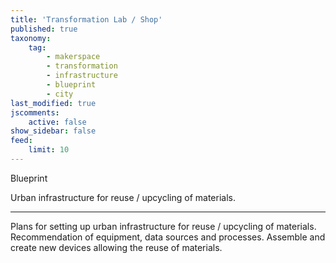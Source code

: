 ```yaml
---
title: 'Transformation Lab / Shop'
published: true
taxonomy:
    tag:
        - makerspace
        - transformation
        - infrastructure
        - blueprint
        - city
last_modified: true
jscomments:
    active: false
show_sidebar: false
feed:
    limit: 10
---
```


Blueprint

Urban infrastructure for reuse / upcycling of materials.

---

Plans for setting up urban infrastructure for reuse / upcycling of materials. Recommendation of equipment, data sources and processes. Assemble and create new devices allowing the reuse of materials.
